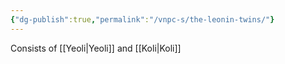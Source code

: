 ```yaml
---
{"dg-publish":true,"permalink":"/vnpc-s/the-leonin-twins/"}
---
```


Consists of [[Yeoli\|Yeoli]] and [[Koli\|Koli]]